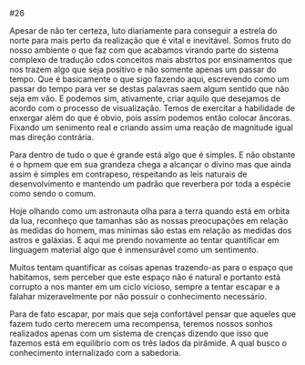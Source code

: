 #26

Apesar de não ter certeza, luto diariamente para conseguir a estrela do norte para mais perto da realização que é vital e inevitável. Somos fruto do nosso ambiente o que faz com que acabamos virando parte do sistema complexo de tradução cdos conceitos mais abstrtos por ensinamentos que nos trazem algo que seja positivo e não somente apenas um passar do tempo. Que é basicamente o que sigo fazendo aqui, escrevendo como um passar do tempo para ver se destas palavras saem algum sentido que não seja em vão. E podemos sim, ativamente, criar aquilo que desejamos de acordo com o processo de visualização. Temos de exercitar a habilidade de enxergar além do que é obvio, pois assim podemos então colocar âncoras. Fixando um senimento real e criando assim uma reação de magnitude igual mas direção contrária.

Para dentro de tudo o que é grande está algo que é simples. E não obstante é o hpmem que em sua grandeza chega a alcançar o divino mas que ainda assim é simples em contrapeso, respeitando as leis naturais de desenvolvimento e mantendo um padrão que reverbera por toda a espécie como sendo o comum.

Hoje olhando como um astronauta olha para a terra quando está em orbita da lua, reconheço que tamanhas são as nossas preocupações em relação às medidas do homem, mas mínimas são estas em relação as medidas dos astros e galáxias. E aqui me prendo novamente ao tentar quantificar em linguagem material algo que é inmensurável como um sentimento.

Muitos tentam quantificar as coisas apenas trazendo-as para o espaço que habitamos, sem perceber que este espaço não é natural e portanto está corrupto a nos manter em um ciclo vicioso, sempre a tentar escapar e a falahar mizeravelmente por não possuir o conhecimento necessário.

Para de fato escapar, por mais que seja confortável pensar que aqueles que fazem tudo certo merecem uma recompensa, teremos nossos sonhos realizados apenas com um sistema de crenças dizendo que isso que fazemos está em equilibrio com os três lados da pirâmide. A qual busco o conhecimento internalizado com a sabedoria.
